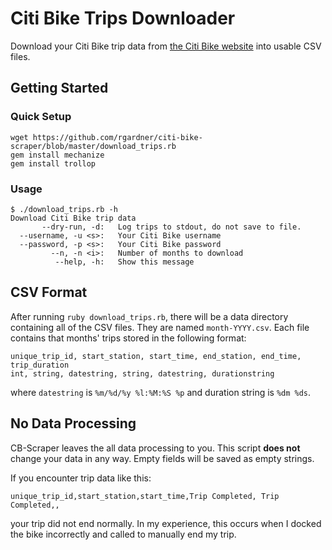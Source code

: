 # Citi Bike Trips Downloader
Download your Citi Bike trip data from [the Citi Bike
website](https://citibikenyc.com/member/trips) into usable CSV files.

## Getting Started
### Quick Setup
```
wget https://github.com/rgardner/citi-bike-scraper/blob/master/download_trips.rb
gem install mechanize
gem install trollop
```

### Usage
```
$ ./download_trips.rb -h
Download Citi Bike trip data
       --dry-run, -d:   Log trips to stdout, do not save to file.
  --username, -u <s>:   Your Citi Bike username
  --password, -p <s>:   Your Citi Bike password
         --n, -n <i>:   Number of months to download
          --help, -h:   Show this message
```

## CSV Format
After running `ruby download_trips.rb`, there will be a data directory
containing all of the CSV files. They are named `month-YYYY.csv`. Each file
contains that months' trips stored in the following format:
```
unique_trip_id, start_station, start_time, end_station, end_time, trip_duration
int, string, datestring, string, datestring, durationstring
```
where `datestring` is `%m/%d/%y %l:%M:%S %p` and duration string is `%dm %ds`.


## No Data Processing
CB-Scraper leaves the all data processing to you. This script **does not**
change your data in any way. Empty fields will be saved as empty strings.

If you encounter trip data like this:
```
unique_trip_id,start_station,start_time,Trip Completed, Trip Completed,,
```
your trip did not end normally. In my experience, this occurs when I docked the
bike incorrectly and called to manually end my trip.
